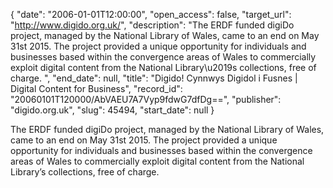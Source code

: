 {
  "date": "2006-01-01T12:00:00", 
  "open_access": false, 
  "target_url": "http://www.digido.org.uk/", 
  "description": "The ERDF funded digiDo project, managed by the National Library of Wales, came to an end on May 31st 2015. The project provided a unique opportunity for individuals and businesses based within the convergence areas of Wales to commercially exploit digital content from the National Library\u2019s collections, free of charge. ", 
  "end_date": null, 
  "title": "Digido! Cynnwys Digidol i Fusnes | Digital Content for Business", 
  "record_id": "20060101T120000/AbVAEU7A7Vyp9fdwG7dfDg==", 
  "publisher": "digido.org.uk", 
  "slug": 45494, 
  "start_date": null
}

The ERDF funded digiDo project, managed by the National Library of Wales, came to an end on May 31st 2015. The project provided a unique opportunity for individuals and businesses based within the convergence areas of Wales to commercially exploit digital content from the National Library’s collections, free of charge. 